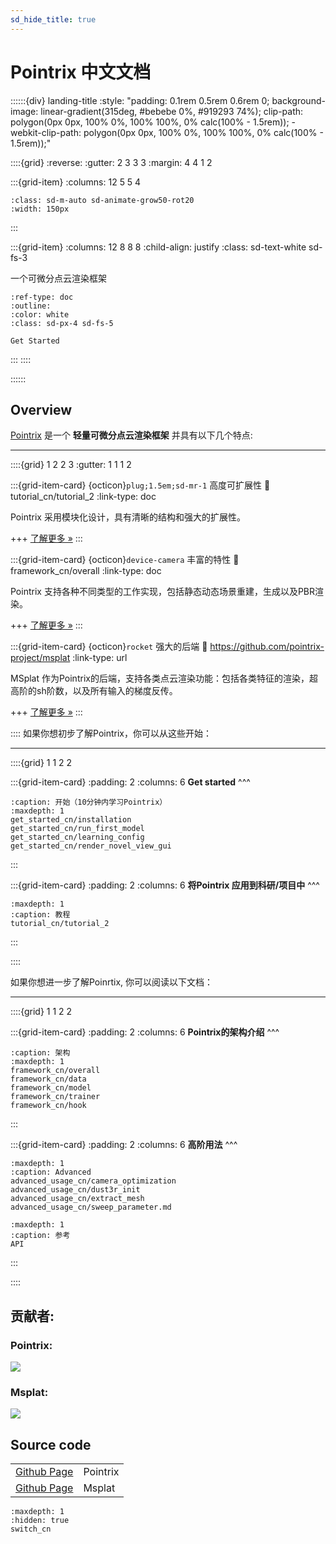 ```yaml
---
sd_hide_title: true
---
```


# Pointrix 中文文档

::::::{div} landing-title
:style: "padding: 0.1rem 0.5rem 0.6rem 0; background-image: linear-gradient(315deg, #bebebe 0%, #919293 74%); clip-path: polygon(0px 0px, 100% 0%, 100% 100%, 0% calc(100% - 1.5rem)); -webkit-clip-path: polygon(0px 0px, 100% 0%, 100% 100%, 0% calc(100% - 1.5rem));"

::::{grid}
:reverse:
:gutter: 2 3 3 3
:margin: 4 4 1 2

:::{grid-item}
:columns: 12 5 5 4

```{image} ../images/pointrix_portrait_w.png
:class: sd-m-auto sd-animate-grow50-rot20
:width: 150px
```
:::

:::{grid-item}
:columns: 12 8 8 8
:child-align: justify
:class: sd-text-white sd-fs-3

一个可微分点云渲染框架

```{button-ref} get_started_cn/installation
:ref-type: doc
:outline:
:color: white
:class: sd-px-4 sd-fs-5

Get Started
```

:::
::::

::::::

## Overview

[Pointrix](https://github.com/pointrix-project/pointrix) 是一个 **轻量可微分点云渲染框架** 并具有以下几个特点:

---

::::{grid} 1 2 2 3
:gutter: 1 1 1 2

:::{grid-item-card} {octicon}`plug;1.5em;sd-mr-1` 高度可扩展性
:link: tutorial_cn/tutorial_2
:link-type: doc

Pointrix 采用模块化设计，具有清晰的结构和强大的扩展性。

+++
[了解更多 »](tutorial_cn/tutorial_2)
:::

:::{grid-item-card} {octicon}`device-camera` 丰富的特性
:link: framework_cn/overall
:link-type: doc

Pointrix 支持各种不同类型的工作实现，包括静态动态场景重建，生成以及PBR渲染。

+++
[了解更多 »](framework_cn/overall)
:::

:::{grid-item-card} {octicon}`rocket` 强大的后端
:link: https://github.com/pointrix-project/msplat
:link-type: url

MSplat 作为Pointrix的后端，支持各类点云渲染功能：包括各类特征的渲染，超高阶的sh阶数，以及所有输入的梯度反传。

+++
[了解更多 »](https://github.com/pointrix-project/msplat)
:::

::::
如果你想初步了解Pointrix，你可以从这些开始：

---


::::{grid} 1 1 2 2


:::{grid-item-card}
:padding: 2
:columns: 6
**Get started**
^^^

```{toctree}
:caption: 开始（10分钟内学习Pointrix）
:maxdepth: 1
get_started_cn/installation
get_started_cn/run_first_model
get_started_cn/learning_config
get_started_cn/render_novel_view_gui
```
:::

:::{grid-item-card}
:padding: 2
:columns: 6
**将Pointrix 应用到科研/项目中**
^^^

```{toctree}
:maxdepth: 1
:caption: 教程
tutorial_cn/tutorial_2
```
:::

::::


如果你想进一步了解Poinrtix, 你可以阅读以下文档：

---

::::{grid} 1 1 2 2


:::{grid-item-card}
:padding: 2
:columns: 6
**Pointrix的架构介绍**
^^^

```{toctree}
:caption: 架构
:maxdepth: 1
framework_cn/overall
framework_cn/data
framework_cn/model
framework_cn/trainer
framework_cn/hook
```
:::

:::{grid-item-card}
:padding: 2
:columns: 6
**高阶用法**
^^^

```{toctree}
:maxdepth: 1
:caption: Advanced
advanced_usage_cn/camera_optimization
advanced_usage_cn/dust3r_init
advanced_usage_cn/extract_mesh
advanced_usage_cn/sweep_parameter.md
```

```{toctree}
:maxdepth: 1
:caption: 参考
API
```
:::

::::

## 贡献者:
### Pointrix:
<a href="https://github.com/pointrix-project/pointrix/graphs/contributors">
  <img src="https://contrib.rocks/image?repo=pointrix-project/pointrix" />
</a>


### Msplat:
<a href="https://github.com/pointrix-project/dptr/graphs/contributors">
  <img src="https://contrib.rocks/image?repo=pointrix-project/dptr" />
</a>

## Source code

|                                                            |                        |
| ---------------------------------------------------------- | ---------------------- |
| [Github Page](https://github.com/pointrix-project/pointrix)     | Pointrix      |
| [Github Page](https://github.com/pointrix-project/msplat)         | Msplat                   |

```{toctree}
:maxdepth: 1
:hidden: true
switch_cn
```

